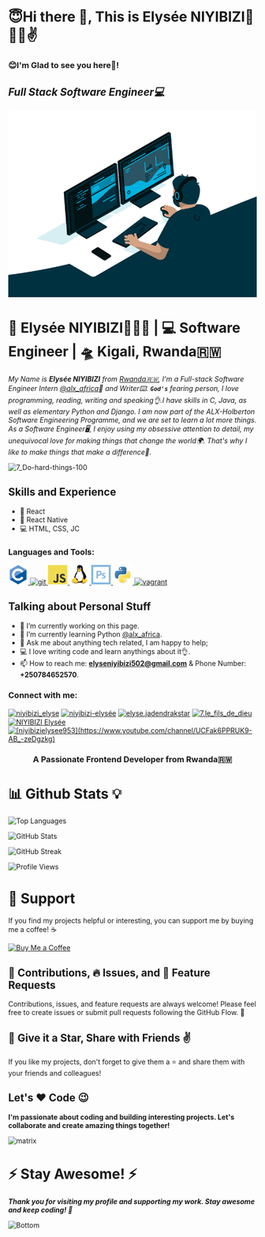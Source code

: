 # 😇Hi there 👋, This is Elysée NIYIBIZI👑🇷🇼✌️
### 😊I'm Glad to see you here🤝!
## *Full Stack Software Engineer💻*
![Full Stack Software Engineer](https://github.com/elyse502/elyse502/blob/main/68747470733a2f2f63646e2e6472696262626c652e636f6d2f75736572732f3733303730332f73637265656e73686f74732f363538313234332f6176656e746f2e676966.gif)
# 👨 Elysée NIYIBIZI👨🏿‍💻 | 💻 Software Engineer | 🛸 Kigali, Rwanda🇷🇼 
*My Name is **Elysée NIYIBIZI** from [Rwanda🇷🇼](https://en.wikipedia.org/wiki/Rwanda), I'm a Full-stack Software Engineer Intern [@alx_africa](https://www.alxafrica.com/)🧮 and Writer⌨️. **`God's`** fearing person, I love programming, reading, writing and speaking👌.I have skills in C, Java, as well as elementary Python and Django. I am now part of the ALX-Holberton Software Engineering Programme, and we are set to learn a lot more things. As a Software Engineer🖥️, I enjoy using my obsessive attention to detail, my unequivocal love for making things that change the world🌍. That's why I like to make things that make a difference💯.* 

![7_Do-hard-things-100](https://github.com/elyse502/elyse502/assets/125453474/6d58ea70-e504-4fa1-ac6c-14cac7dccd01)

## Skills and Experience
* 🔅 React
* 📱 React Native
* 💻 HTML, CSS, JC

<h3 align="left">Languages and Tools:</h3>
<p align="left"> <a href="https://www.cprogramming.com/" target="_blank" rel="noreferrer"> <img src="https://raw.githubusercontent.com/devicons/devicon/master/icons/c/c-original.svg" alt="c" width="40" height="40"/> </a> <a href="https://git-scm.com/" target="_blank" rel="noreferrer"> <img src="https://www.vectorlogo.zone/logos/git-scm/git-scm-icon.svg" alt="git" width="40" height="40"/> </a> <a href="https://developer.mozilla.org/en-US/docs/Web/JavaScript" target="_blank" rel="noreferrer"> <img src="https://raw.githubusercontent.com/devicons/devicon/master/icons/javascript/javascript-original.svg" alt="javascript" width="40" height="40"/> </a> <a href="https://www.linux.org/" target="_blank" rel="noreferrer"> <img src="https://raw.githubusercontent.com/devicons/devicon/master/icons/linux/linux-original.svg" alt="linux" width="40" height="40"/> </a> <a href="https://www.photoshop.com/en" target="_blank" rel="noreferrer"> <img src="https://raw.githubusercontent.com/devicons/devicon/master/icons/photoshop/photoshop-line.svg" alt="photoshop" width="40" height="40"/> </a> <a href="https://www.python.org" target="_blank" rel="noreferrer"> <img src="https://raw.githubusercontent.com/devicons/devicon/master/icons/python/python-original.svg" alt="python" width="40" height="40"/> </a> <a href="https://www.vagrantup.com/" target="_blank" rel="noreferrer"> <img src="https://www.vectorlogo.zone/logos/vagrantup/vagrantup-icon.svg" alt="vagrant" width="40" height="40"/> </a> </p>

## Talking about Personal Stuff
- 🔭 I’m currently working on this page. 
- 🌱 I’m currently learning Python [@alx_africa](https://www.alxafrica.com/).
- 💬 Ask me about anything tech related, I am happy to help;
- 💻 I love writing code and learn anythings about it👌. 
- 📫 How to reach me: **elyseniyibizi502@gmail.com** & Phone Number: **+250784652570**.

<h3 align="left">Connect with me:</h3>
<p align="left">
<a href="https://twitter.com/niyibizi_elyse" target="blank"><img align="center" src="https://raw.githubusercontent.com/rahuldkjain/github-profile-readme-generator/master/src/images/icons/Social/twitter.svg" alt="niyibizi_elyse" height="30" width="40" /></a>
<a href="https://linkedin.com/in/niyibizi-elysée" target="blank"><img align="center" src="https://raw.githubusercontent.com/rahuldkjain/github-profile-readme-generator/master/src/images/icons/Social/linked-in-alt.svg" alt="niyibizi-elysée" height="30" width="40" /></a>
<a href="https://fb.com/elyse.jadendrakstar" target="blank"><img align="center" src="https://raw.githubusercontent.com/rahuldkjain/github-profile-readme-generator/master/src/images/icons/Social/facebook.svg" alt="elyse.jadendrakstar" height="30" width="40" /></a>
<a href="https://instagram.com/7.le_fils_de_dieu" target="blank"><img align="center" src="https://raw.githubusercontent.com/rahuldkjain/github-profile-readme-generator/master/src/images/icons/Social/instagram.svg" alt="7.le_fils_de_dieu" height="30" width="40" /></a>
<a href="https://hashnode.com/NIYIBIZI Elysée" target="blank"><img align="center" src="https://raw.githubusercontent.com/rahuldkjain/github-profile-readme-generator/master/src/images/icons/Social/hashnode.svg" alt="NIYIBIZI Elysée" height="30" width="40" /></a>
<a href="https://www.youtube.com/c/[niyibizielysee953](https://www.youtube.com/channel/UCFak6PPRUK9-AB_-zeDgzkg)" target="blank"><img align="center" src="https://raw.githubusercontent.com/rahuldkjain/github-profile-readme-generator/master/src/images/icons/Social/youtube.svg" alt="[niyibizielysee953](https://www.youtube.com/channel/UCFak6PPRUK9-AB_-zeDgzkg)" height="30" width="40" /></a>
</p>


<h3 align="center">A Passionate Frontend Developer from Rwanda🇷🇼</h3>

# 📊 Github Stats 💡
![Top Languages](https://github-readme-stats.vercel.app/api/top-langs/?username=elyse502&layout=compact)

![GitHub Stats](https://github-readme-stats.vercel.app/api?username=elyse502&show_icons=true&count_private=true)

![GitHub Streak](https://github-readme-streak-stats.herokuapp.com/?user=elyse502)

![Profile Views](https://komarev.com/ghpvc/?username=elyse502&label=Total%20Visits&color=0e75b6&style=flat)

# 🤝 Support
If you find my projects helpful or interesting, you can support me by buying me a coffee! ☕️

[![Buy Me a Coffee](https://cdn.buymeacoffee.com/buttons/v2/default-yellow.png)](https://www.buymeacoffee.com/elyseniyibizi)

## 🎀 Contributions, 🔥 Issues, and 🥮 Feature Requests
Contributions, issues, and feature requests are always welcome! Please feel free to create issues or submit pull requests following the GitHub Flow. 🚀

## 💙 Give it a Star, Share with Friends ✌️
If you like my projects, don't forget to give them a ⭐️ and share them with your friends and colleagues!

## Let's ❤️ Code 😉
**I'm passionate about coding and building interesting projects. Let's collaborate and create amazing things together!**

![matrix](https://github.com/elyse502/elyse502/assets/125453474/da7f4b3a-3a77-48f3-aab1-dc7b0b7b4295)

# ⚡️ Stay Awesome! ⚡️
*__Thank you for visiting my profile and supporting my work. Stay awesome and keep coding! 💪__*

![Bottom](https://github.com/elyse502/elyse502/assets/125453474/41d84c08-8bad-401c-b489-25775e745cae)

